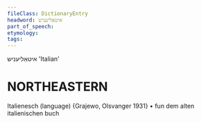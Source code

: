 ```yaml
---
fileClass: DictionaryEntry
headword: איטאַליעניש
part_of_speech: 
etymology: 
tags: 
---
```

איטאַליעניש
'Italian'

NORTHEASTERN
==============

Italienesch (language) {Grajewo, Olsvanger 1931}
	•	fun dem alten italienischen buch 
